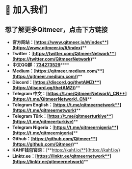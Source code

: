 # 📍 加入我们

## 想了解更多Qitmeer，点击下方链接



* **官方网站：**[**https://www.qitmeer.io/#/index**](https://www.qitmeer.io/#/index)****
* **Twitter：**[**https://twitter.com/QitmeerNetwork**](https://twitter.com/QitmeerNetwork)****
* **中文QQ群：**[**734273529**](https://jq.qq.com/?\_wv=1027\&k=rGi2YjPl)****
* **Medium：**[**https://qitmeer.medium.com/**](https://qitmeer.medium.com/)****
* **Discord：**[**https://discord.gg/thetAMZt**](https://discord.gg/thetAMZt)****
* **Telegram 中文：**[**https://t.me/QitmeerNetwork\_CN**](https://t.me/QitmeerNetwork\_CN)****
* **Telegram English：**[**https://t.me/qitmeernetwork**](https://t.me/qitmeernetwork)****
* **Telegram  Türk：**[**https://t.me/qitmeerturkiye**](https://t.me/qitmeerturkiye)****
* **Telegram Nigeria：**[**https://t.me/qitmeernigeria**](https://t.me/qitmeernigeria)****
* **Github：**[**https://github.com/Qitmeer**](https://github.com/Qitmeer)****
* **KAHF钱包官网：**[**https://kahf.io/**](https://kahf.io/)
*   **Linktr.ee：**[**https://linktr.ee/qitmeernetwork**](https://linktr.ee/qitmeernetwork)****

